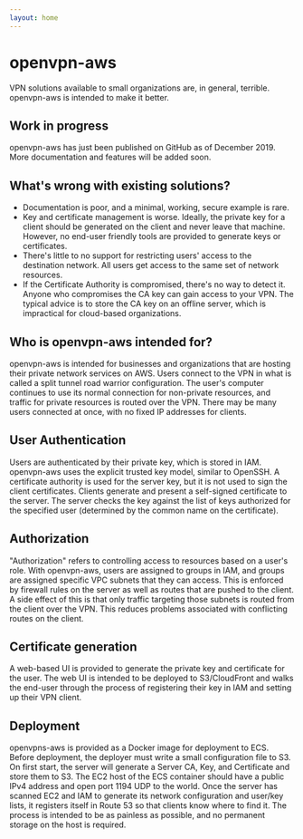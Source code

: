 ```yaml
---
layout: home
---
```

# openvpn-aws
VPN solutions available to small organizations are, in general, terrible. openvpn-aws is intended to make it better.

## Work in progress
openvpn-aws has just been published on GitHub as of December 2019. More documentation and features will be added soon.

## What's wrong with existing solutions?
- Documentation is poor, and a minimal, working, secure example is rare.
- Key and certificate management is worse. Ideally, the private key for a client should
be generated on the client and never leave that machine. However, no end-user friendly tools are provided to generate keys
or certificates.
- There's little to no support for restricting users' access to the destination network. All users get access to the same set
of network resources.
- If the Certificate Authority is compromised, there's no way to detect it. Anyone who compromises the CA key can
gain access to your VPN. The typical advice is to store the CA key on an offline server, which is impractical for
cloud-based organizations.

## Who is openvpn-aws intended for?
openvpn-aws is intended for businesses and organizations that are hosting their private network services on AWS. Users connect to the
VPN in what is called a split tunnel road warrior configuration. The user's computer continues to use its normal connection
for non-private resources, and traffic for private resources is routed over the VPN. There may be many users connected at once,
with no fixed IP addresses for clients.

## User Authentication
Users are authenticated by their private key, which is stored in IAM. openvpn-aws uses the explicit trusted key model, similar
to OpenSSH. A certificate authority is used for the server key, but it is not used to sign the client certificates. Clients
generate and present a self-signed certificate to the server. The server checks the key against the list of keys authorized
for the specified user (determined by the common name on the certificate).

## Authorization
"Authorization" refers to controlling access to resources based on a user's role. With openvpn-aws, users are assigned to groups
in IAM, and groups are assigned specific VPC subnets that they can access. This is enforced by firewall rules on the server as well
as routes that are pushed to the client. A side effect of this is that only traffic targeting those subnets is routed from the client
over the VPN. This reduces problems associated with conflicting routes on the client.

## Certificate generation
A web-based UI is provided to generate the private key and certificate for the user. The web UI is intended to be deployed to
S3/CloudFront and walks the end-user through the process of registering their key in IAM and setting up their VPN client.

## Deployment
openvpns-aws is provided as a Docker image for deployment to ECS. Before deployment, the deployer must write a small configuration file
to S3. On first start, the server will generate a Server CA, Key, and Certificate and store them to S3. The EC2 host of the ECS container should have a public IPv4 address and open port 1194 UDP to the world. Once the server has scanned EC2 and IAM to generate
its network configuration and user/key lists, it registers itself in Route 53 so that clients know where to find it. The process
is intended to be as painless as possible, and no permanent storage on the host is required.
